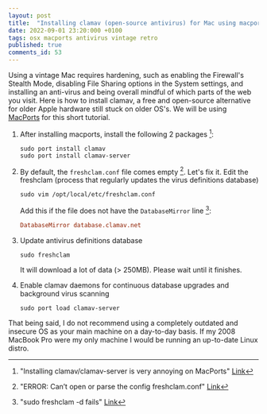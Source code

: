 ```yaml
---
layout: post
title:  "Installing clamav (open-source antivirus) for Mac using macports"
date: 2022-09-01 23:20:000 +0100
tags: osx macports antivirus vintage retro
published: true
comments_id: 53
---
```


Using a vintage Mac requires hardening, such as enabling the Firewall's Stealth Mode, disabling File Sharing options in the System settings, and installing an anti-virus and being overall mindful of which parts of the web you visit. Here is how to install clamav, a free and open-source alternative for older Apple hardware still stuck on older OS's. We will be using [MacPorts](https://www.macports.org/) for this short tutorial.

1. After installing macports, install the following 2 packages [^macports-clamav]:

	```shell
	sudo port install clamav
	sudo port install clamav-server
	```

2. By default, the `freshclam.conf` file comes empty [^cant-parse-clamav-settings]. Let's fix it. Edit the freshclam (process that regularly updates the virus definitions database)

	```shell
	sudo vim /opt/local/etc/freshclam.conf
	```
	
	Add this if the file does not have the `DatabaseMirror` line [^freshclam-fails]:
	
	```conf
	DatabaseMirror database.clamav.net
	```

3. Update antivirus definitions database
	```shell
	sudo freshclam
	```
	It will download a lot of data (> 250MB). Please wait until it finishes.

4. Enable clamav daemons for continuous database upgrades and background virus scanning
	```shell
	sudo port load clamav-server
	```

That being said, I do not recommend using a completely outdated and insecure OS as your main machine on a day-to-day basis. If my 2008 MacBook Pro were my only machine I would be running an up-to-date Linux distro. 

[^macports-clamav]: "Installing clamav/clamav-server is very annoying on MacPorts" [Link](https://trac.macports.org/ticket/50570)

[^cant-parse-clamav-settings]: "ERROR: Can’t open or parse the config freshclam.conf" [Link](http://linuxhostingsupport.net/blog/error-cant-open-or-parse-the-config-freshclam-conf)

[^freshclam-fails]: "sudo freshclam -d fails" [Link](https://github.com/Cisco-Talos/clamav/issues/333)



